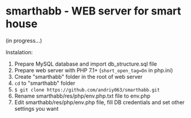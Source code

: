 # smarthabb - WEB server for smart house

(in progress...)

Instalation:
1. Prepare MySQL database and import db_structure.sql file
2. Prepare web server with PHP 7.1+ (``short_open_tag=On`` in php.ini)
3. Create "smarthabb" folder in the root of web server
4. ``cd`` to "smarthabb" folder
5. ``$ git clone https://github.com/andriy063/smarthabb.git``
6. Rename smarthabb/res/php/env.php.txt file to env.php
7. Edit smarthabb/res/php/env.php file, fill DB credentials and set other settings you want
